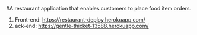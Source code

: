 #A restaurant application that enables customers to place food item orders.

1. Front-end: https://restaurant-deploy.herokuapp.com/
2. ack-end: https://gentle-thicket-13588.herokuapp.com/
